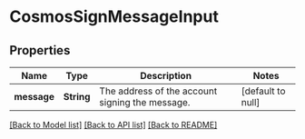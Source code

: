 # CosmosSignMessageInput
## Properties

| Name | Type | Description | Notes |
|------------ | ------------- | ------------- | -------------|
| **message** | **String** | The address of the account signing the message. | [default to null] |

[[Back to Model list]](../README.md#documentation-for-models) [[Back to API list]](../README.md#documentation-for-api-endpoints) [[Back to README]](../README.md)

